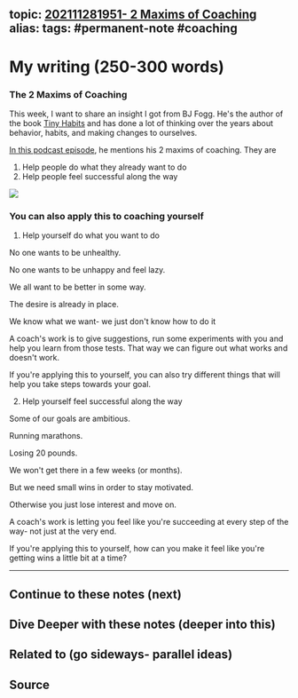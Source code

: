 topic: [202111281951- 2 Maxims of Coaching](.md)
alias: 
tags: #permanent-note #coaching
---

# My writing (250-300 words)

### The 2 Maxims of Coaching

This week, I want to share an insight I got from BJ Fogg. He's the author of the book [Tiny Habits](https://shoutout.wix.com/so/6dNloYRsd/c?w=8KjGGDKYiEp43iOxFJ46_u1CSvF5wGdDk7Fnzy2ecHY.eyJ1IjoiaHR0cHM6Ly90aW55aGFiaXRzLmNvbS9ib29rLyIsInIiOiI5MjlmNjc1Ny1kMjYxLTQ4ODktMDVkOC1kYmEyM2QyYzg1NzQiLCJtIjoibHAifQ) and has done a lot of thinking over the years about behavior, habits, and making changes to ourselves.

[In this podcast episode](https://shoutout.wix.com/so/6dNloYRsd/c?w=DE9MtWXYJ8-lv2Z2xYtA1CRXxXrPllkzApFW-BKQ2PQ.eyJ1IjoiaHR0cHM6Ly9iYXJyeW9yZWlsbHkuY29tL2V4cGxvcmUvcG9kY2FzdC9iZWhhdmlvci1kZXNpZ24tdGlueS1oYWJpdHMtYmotZm9nZy8iLCJyIjoiOTI5ZjY3NTctZDI2MS00ODg5LTA1ZDgtZGJhMjNkMmM4NTc0IiwibSI6ImxwIn0), he mentions his 2 maxims of coaching. They are

1.  Help people do what they already want to do
2.  Help people feel successful along the way

![](https://static.wixstatic.com/media/a9de46_7d34c66ed67c411c929f2b0a00deeefa~mv2.png/v1/fit/w_700,h_2000,al_c,q_85/image.png)

### You can also apply this to coaching yourself

1. Help yourself do what you want to do

No one wants to be unhealthy.

No one wants to be unhappy and feel lazy.

We all want to be better in some way.

The desire is already in place. 

We know what we want- we just don't know how to do it

A coach's work is to give suggestions, run some experiments with you and help you learn from those tests. That way we can figure out what works and doesn't work.

If you're applying this to yourself, you can also try different things that will help you take steps towards your goal.

2. Help yourself feel successful along the way

Some of our goals are ambitious.

Running marathons.

Losing 20 pounds.

We won't get there in a few weeks (or months).

But we need small wins in order to stay motivated.

Otherwise you just lose interest and move on.

A coach's work is letting you feel like you're succeeding at every step of the way- not just at the very end.

If you're applying this to yourself, how can you make it feel like you're getting wins a little bit at a time?






---
## Continue to these notes (next)
		
## Dive Deeper with these notes (deeper into this)
		
## Related to (go sideways- parallel ideas)
	
## Source